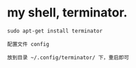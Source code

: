 # my shell, terminator.

```
sudo apt-get install terminator
```

```
配置文件 config

放到目录 ~/.config/terminator/ 下，重启即可
```
